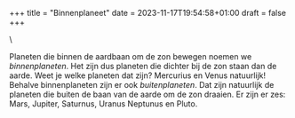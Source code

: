 +++
title = "Binnenplaneet"
date = 2023-11-17T19:54:58+01:00
draft = false
+++

\

Planeten die binnen de aardbaan om de zon bewegen noemen we
*binnenplaneten*. Het zijn dus planeten die dichter bij de zon staan dan
de aarde. Weet je welke planeten dat zijn? Mercurius en Venus
natuurlijk! Behalve binnenplaneten zijn er ook *buitenplaneten*. Dat
zijn natuurlijk de planeten die buiten de baan van de aarde om de zon
draaien. Er zijn er zes: Mars, Jupiter, Saturnus, Uranus Neptunus en
Pluto.
